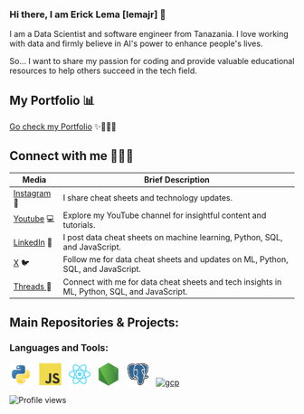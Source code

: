 ### Hi there, I am Erick Lema [lemajr] 👋

I am a Data Scientist and software engineer from Tanazania. I love working with data and firmly believe in AI's power to enhance people's lives. 

So... I want to share my passion for coding and provide valuable educational resources to help others succeed in the tech field.

## **My Portfolio** 📊

[Go check my Portfolio](https://github.com/lemajr) ✨👨🏻‍💻


## **Connect with me** 🙋🏻‍♂️

| Media                | Brief Description                                              |
|----------------------|------------------------------------------------------|
| [Instagram](https://instagram.com/l.e.m.a.jr) 💌     | I share cheat sheets and technology updates.                      |
| [Youtube](https://www.youtube.com/@stattechtz)  💻      | Explore my YouTube channel for insightful content and tutorials. |
| [LinkedIn](https://linkedin.com/in/ericklema)  💼       | I post data cheat sheets on machine learning, Python, SQL, and JavaScript.|
| [X](https://twitter.com/l.e.m.a.jr) 🐦        | Follow me for data cheat sheets and updates on ML, Python, SQL, and JavaScript.|
| [Threads ](https://www.threads.net/@l.e.m.a.jr) 🧵        | Connect with me for data cheat sheets and tech insights in ML, Python, SQL, and JavaScript.|

## Main Repositories & Projects:

<h3 align="left">Languages and Tools:</h3>
<p align="left">
  <a href="https://www.python.org/" target="_blank" rel="noreferrer"><img src="https://raw.githubusercontent.com/devicons/devicon/master/icons/python/python-original.svg" alt="python" width="40" height="40"/></a>
  &nbsp;
  <a href="https://www.javascript.com/" target="_blank" rel="noreferrer"><img src="https://raw.githubusercontent.com/devicons/devicon/master/icons/javascript/javascript-original.svg" alt="javascript" width="40" height="40"/></a>
  &nbsp;
  <a href="https://reactjs.org/" target="_blank" rel="noreferrer"><img src="https://raw.githubusercontent.com/devicons/devicon/master/icons/react/react-original.svg" alt="react" width="40" height="40"/></a>
  &nbsp;
  <a href="https://nodejs.org/" target="_blank" rel="noreferrer"><img src="https://raw.githubusercontent.com/devicons/devicon/master/icons/nodejs/nodejs-original.svg" alt="nodejs" width="40" height="40"/></a>
  &nbsp;
  <a href="https://www.postgresql.org/" target="_blank" rel="noreferrer"><img src="https://raw.githubusercontent.com/devicons/devicon/master/icons/postgresql/postgresql-original.svg" alt="postgresql" width="40" height="40"/></a>
  &nbsp;
<a href="https://cloud.google.com" target="_blank" rel="noreferrer"> <img src="https://www.vectorlogo.zone/logos/google_cloud/google_cloud-icon.svg" alt="gcp" width="40" height="40"/> </a>

</p>



![Profile views](https://komarev.com/ghpvc/?username=rfeers&label=Profile%20views&color=blue&style=flat-square)


